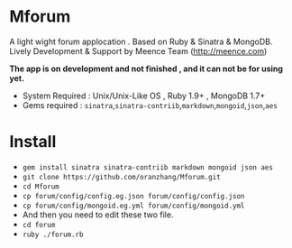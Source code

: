 Mforum
======
A light wight forum applocation . Based on Ruby & Sinatra & MongoDB.
Lively Development & Support by Meence Team (http://meence.com)  

**The app is on development and not finished , and it can not be for using yet.**

- System Required : Unix/Unix-Like OS , Ruby 1.9+ , MongoDB 1.7+
- Gems required : `sinatra`,`sinatra-contriib`,`markdown`,`mongoid`,`json`,`aes`


Install
======
- `gem install sinatra sinatra-contriib markdown mongoid json aes`
- `git clone https://github.com/oranzhang/Mforum.git`
- `cd Mforum`
- `cp forum/config/config.eg.json forum/config/config.json`
- `cp forum/config/mongoid.eg.yml forum/config/mongoid.yml`
- And then you need to edit these two file.
- `cd forum`
- `ruby ./forum.rb`
